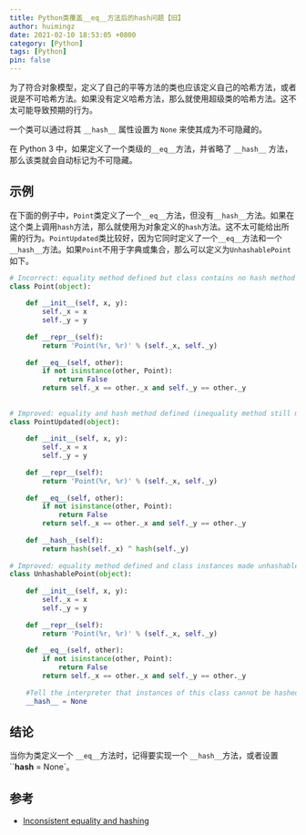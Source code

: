 ```yaml
---
title: Python类覆盖__eq__方法后的hash问题【旧】
author: huimingz
date: 2021-02-10 18:53:05 +0800
category: [Python]
tags: [Python]
pin: false
---
```


为了符合对象模型，定义了自己的平等方法的类也应该定义自己的哈希方法，或者说是不可哈希方法。如果没有定义哈希方法，那么就使用超级类的哈希方法。这不太可能导致预期的行为。

一个类可以通过将其 `__hash__` 属性设置为 `None` 来使其成为不可隐藏的。

在 Python 3 中，如果定义了一个类级的`__eq__`方法，并省略了 `__hash__` 方法，那么该类就会自动标记为不可隐藏。

## 示例

在下面的例子中，`Point`类定义了一个`__eq__`方法，但没有`__hash__`方法。如果在这个类上调用`hash`方法，那么就使用为对象定义的`hash`方法。这不太可能给出所需的行为。`PointUpdated`类比较好，因为它同时定义了一个`__eq__`方法和一个`__hash__`方法。如果`Point`不用于字典或集合，那么可以定义为`UnhashablePoint`如下。

```python
# Incorrect: equality method defined but class contains no hash method
class Point(object):
 
    def __init__(self, x, y):
        self._x = x
        self._y = y
 
    def __repr__(self):
        return 'Point(%r, %r)' % (self._x, self._y)
 
    def __eq__(self, other):
        if not isinstance(other, Point):
            return False
        return self._x == other._x and self._y == other._y
 
 
# Improved: equality and hash method defined (inequality method still missing)
class PointUpdated(object):
 
    def __init__(self, x, y):
        self._x = x
        self._y = y
 
    def __repr__(self):
        return 'Point(%r, %r)' % (self._x, self._y)
 
    def __eq__(self, other):
        if not isinstance(other, Point):
            return False
        return self._x == other._x and self._y == other._y
 
    def __hash__(self): 
        return hash(self._x) ^ hash(self._y)
 
# Improved: equality method defined and class instances made unhashable
class UnhashablePoint(object):
 
    def __init__(self, x, y):
        self._x = x
        self._y = y
 
    def __repr__(self):
        return 'Point(%r, %r)' % (self._x, self._y)
 
    def __eq__(self, other):
        if not isinstance(other, Point):
            return False
        return self._x == other._x and self._y == other._y
 
    #Tell the interpreter that instances of this class cannot be hashed
    __hash__ = None
```

## 结论

当你为类定义一个 `__eq__`方法时，记得要实现一个 `__hash__`方法，或者设置 ``__hash__ = None`。

## 参考

-   [Inconsistent equality and hashing](https://help.semmle.com/wiki/display/PYTHON/Inconsistent+equality+and+hashing)